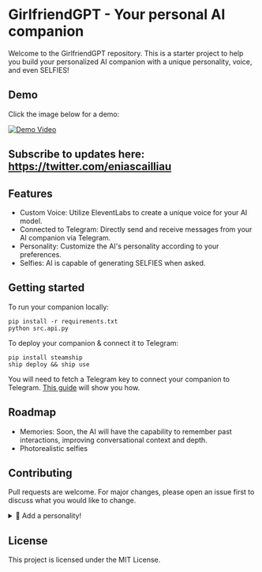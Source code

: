 # GirlfriendGPT - Your personal AI companion

Welcome to the GirlfriendGPT repository. This is a starter project to help you build your personalized AI companion with a unique personality, voice, and even SELFIES!

## Demo
Click the image below for a demo:

[![Demo Video](http://img.youtube.com/vi/LiN3D1QZGQw/0.jpg)](http://www.youtube.com/watch?v=LiN3D1QZGQw "Video Title")

## Subscribe to updates here: https://twitter.com/eniascailliau

## Features

* Custom Voice: Utilize EleventLabs to create a unique voice for your AI model.
* Connected to Telegram: Directly send and receive messages from your AI companion via Telegram.
* Personality: Customize the AI's personality according to your preferences.
* Selfies: AI is capable of generating SELFIES when asked.

## Getting started 

To run your companion locally:

```
pip install -r requirements.txt
python src.api.py 
```

To deploy your companion & connect it to Telegram:

```
pip install steamship
ship deploy && ship use 
```

You will need to fetch a Telegram key to connect your companion to Telegram. [This guide](/docs/register-telegram-bot.md) will show you how.


## Roadmap
* Memories: Soon, the AI will have the capability to remember past interactions, improving conversational context and depth.
* Photorealistic selfies

## Contributing
Pull requests are welcome. For major changes, please open an issue first to discuss what you would like to change.

<details>
  <summary>👀 Add a personality!</summary>
  <br>
Do you have a unique personality in mind for our AI model, GirlfriendGPT? Great! Here's a step-by-step guide on how to add it.

## Step 1: Define Your Personality
First, you'll need to define your personality. This is done by creating a new Python file in the src/personalities directory.

For example, if your personality is named "jane", you would create a file called `jane.json`. Inside this file, you would define the characteristics and behaviors that embody "jane". This could include her speaking style, responses to certain inputs, or any other defining features you envision.

## Step 2: Test and Submit

Before you submit your new personality, please test it to ensure everything works as expected. If all is well, submit a Pull Request with your changes, and be sure to include the title "{name} - {description}" where {name} is your personality's name, and {description} is a brief explanation of the personality.

Good luck, and we can't wait to meet your new GirlfriendGPT personality!
</details>





## License
This project is licensed under the MIT License. 

